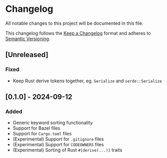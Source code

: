 # Changelog
All notable changes to this project will be documented in this file.

This changelog follows the [Keep a Changelog](https://keepachangelog.com/en/1.0.0/) 
format and adheres to [Semantic Versioning](https://semver.org/spec/v2.0.0.html).

## [Unreleased]

### Fixed

- Keep Rust derive tokens together, eg. `Serialize` and `serde::Serialize`

## [0.1.0] - 2024-09-12

### Added
- Generic keyword sorting functionality
- Support for Bazel files
- Support for `Cargo.toml` files
- (Experimental) Support for `.gitignore` files
- (Experimental) Support for `CODEOWNERS` files
- (Experimental) Sorting of Rust `#[derive(...)]` traits
